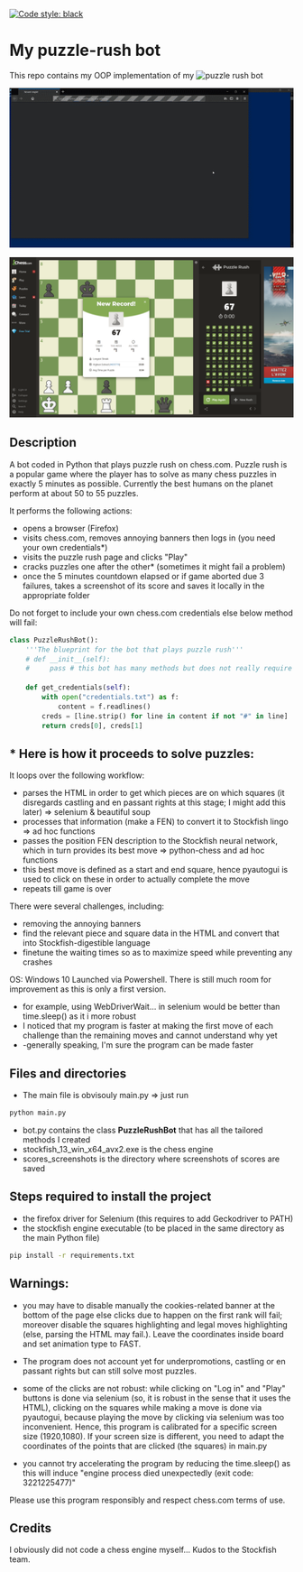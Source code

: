 [![Code style: black](https://img.shields.io/badge/code%20style-black-000000.svg)](https://github.com/psf/black)

# My puzzle-rush bot

This repo contains my OOP implementation of my ![puzzle rush bot](https://github.com/Clement-Lelievre/puzzle_rush_bot)

![](https://github.com/Clement-Lelievre/puzzle_rush_bot_OOP/blob/master/youtube-video-gif.gif)   

![](https://github.com/Clement-Lelievre/puzzle_rush_bot_OOP/blob/master/scores_screenshots/2021-06-01_10-05-06.png)   

## Description 

A bot coded in Python that plays puzzle rush on chess.com. 
Puzzle rush is a popular game where the player has to solve as many chess puzzles in exactly 5 minutes as possible. 
Currently the best humans on the planet perform at about 50 to 55 puzzles.


It performs the following actions:
- opens a browser (Firefox)
- visits chess.com, removes annoying banners then logs in (you need your own credentials*)
- visits the puzzle rush page and clicks "Play"
- cracks puzzles one after the other* (sometimes it might fail a problem)
- once the 5 minutes countdown elapsed or if game aborted due 3 failures, takes a screenshot of its score and saves it locally in the appropriate folder

Do not forget to include your own chess.com credentials else below method will fail:

```python
class PuzzleRushBot():
    '''The blueprint for the bot that plays puzzle rush'''
    # def __init__(self):
    #     pass # this bot has many methods but does not really require attributes

    def get_credentials(self):
        with open("credentials.txt") as f:
            content = f.readlines()
        creds = [line.strip() for line in content if not "#" in line]
        return creds[0], creds[1]
```

## * Here is how it proceeds to solve puzzles:
It loops over the following workflow:
- parses the HTML in order to get which pieces are on which squares (it disregards castling and en passant rights at this stage; I might add this later) => selenium & beautiful soup
- processes that information (make a FEN) to convert it to Stockfish lingo => ad hoc functions
- passes the position FEN description to the Stockfish neural network, which in turn provides its best move => python-chess and ad hoc functions
- this best move is defined as a start and end square, hence pyautogui is used to click on these in order to actually complete the move
- repeats till game is over

There were several challenges, including:
- removing the annoying banners
- find the relevant piece and square data in the HTML and convert that into Stockfish-digestible language
- finetune the waiting times so as to maximize speed while preventing any crashes

OS: Windows 10
Launched via Powershell.
There is still much room for improvement as this is only a first version. 
- for example, using WebDriverWait... in selenium would be better than time.sleep() as it i more robust
- I noticed that my program is faster at making the first move of each challenge than the remaining moves and cannot understand why yet
- -generally speaking, I'm sure the program can be made faster

## Files and directories

- The main file is obvisouly main.py => just run
``` bash
python main.py
```
- bot.py contains the class **PuzzleRushBot** that has all the tailored methods I created
- stockfish_13_win_x64_avx2.exe is the chess engine
- scores_screenshots is the directory where screenshots of scores are saved

## Steps required to install the project

- the firefox driver for Selenium (this requires to add Geckodriver to PATH)
- the stockfish engine executable (to be placed in the same directory as the main Python file)
 ``` bash
pip install -r requirements.txt
```

## Warnings: 
- you may have to disable manually the cookies-related banner at the bottom of the page else clicks due to happen on the first rank will fail; moreover disable the squares highlighting and legal moves highlighting (else, parsing the HTML may fail.). Leave the coordinates inside board and set animation type to FAST.

- The program does not account yet for underpromotions, castling or en passant rights but can still solve most puzzles. 

- some of the clicks are not robust: while clicking on "Log in" and "Play" buttons is done via selenium (so, it is robust in the sense that it uses the HTML), clicking on the squares while making a move is done via pyautogui, because playing the move by clicking via selenium was too inconvenient.
Hence, this program is calibrated for a specific screen size (1920,1080). If your screen size is different, you need to adapt the coordinates of the points that are clicked (the squares) in main.py

- you cannot try accelerating the program by reducing the time.sleep() as this will induce "engine process died unexpectedly (exit code: 3221225477)"

Please use this program responsibly and respect chess.com terms of use.

## Credits

I obviously did not code a chess engine myself... Kudos to the Stockfish team.
